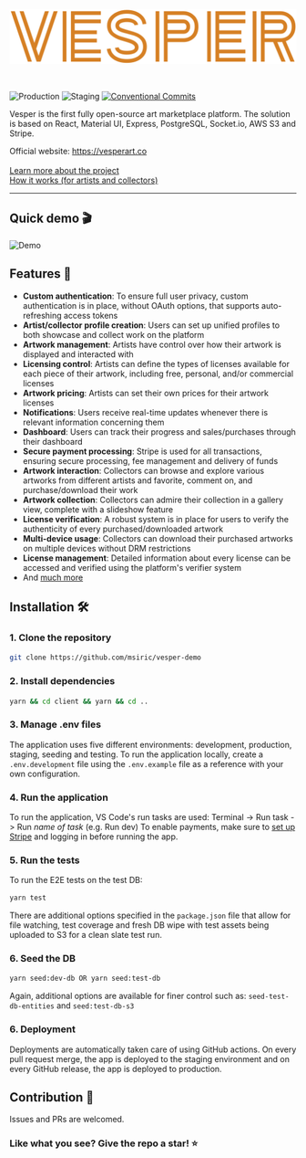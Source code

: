 <p align="center">
    <a href="https://vesperart.co" target="_blank">
        <img src="common/assets/logo.png" />
    </a>
</p>

</br>

![Production](https://github.com/msiric/vesper-demo/actions/workflows/production.yml/badge.svg)
![Staging](https://github.com/msiric/vesper-demo/actions/workflows/staging.yml/badge.svg)
[![Conventional Commits](https://img.shields.io/badge/Conventional%20Commits-1.0.0-blue.svg)](
  https://conventionalcommits.org
)

Vesper is the first fully open-source art marketplace platform. The solution is based on React, Material UI, Express, PostgreSQL, Socket.io, AWS S3 and Stripe.

Official website: https://vesperart.co </br></br>
[Learn more about the project](https://vesperart.co/about) </br>
[How it works (for artists and collectors)](https://vesperart.co/how_it_works)

---
## Quick demo :clapper:
![Demo](https://github.com/msiric/vesper-demo/assets/26199969/bec6a758-326a-4631-a7b8-34951fc243da)

## Features :gift:

- **Custom authentication**: To ensure full user privacy, custom authentication is in place, without OAuth options, that supports auto-refreshing access tokens
- **Artist/collector profile creation**: Users can set up unified profiles to both showcase and collect work on the platform
- **Artwork management**: Artists have control over how their artwork is displayed and interacted with
- **Licensing control**: Artists can define the types of licenses available for each piece of their artwork, including free, personal, and/or commercial licenses
- **Artwork pricing**: Artists can set their own prices for their artwork licenses
- **Notifications**: Users receive real-time updates  whenever there is relevant information concerning them
- **Dashboard**: Users can track their progress and sales/purchases through their dashboard
- **Secure payment processing**: Stripe is used for all transactions, ensuring secure processing, fee management and delivery of funds
- **Artwork interaction**: Collectors can browse and explore various artworks from different artists and favorite, comment on, and purchase/download their work
- **Artwork collection**: Collectors can admire their collection in a gallery view, complete with a slideshow feature
- **License verification**: A robust system is in place for users to verify the authenticity of every purchased/downloaded artwork
- **Multi-device usage**: Collectors can download their purchased artworks on multiple devices without DRM restrictions
- **License management**: Detailed information about every license can be accessed and verified using the platform's verifier system
- And [much more](https://vesperart.co/how_it_works)

  
## Installation :hammer_and_wrench:

### 1. Clone the repository

```bash
git clone https://github.com/msiric/vesper-demo
```

### 2. Install dependencies

```bash
yarn && cd client && yarn && cd ..
```

### 3. Manage .env files

The application uses five different environments: development, production, staging, seeding and testing.
To run the application locally, create a `.env.development` file using the `.env.example` file as a reference with your own configuration.

### 4. Run the application

To run the application, VS Code's run tasks are used: Terminal -> Run task -> Run *name of task* (e.g. Run dev)
To enable payments, make sure to [set up Stripe](https://stripe.com/docs/stripe-cli) and logging in before running the app. 

### 5. Run the tests

To run the E2E tests on the test DB:
```bash
yarn test
```
There are additional options specified in the `package.json` file that allow for file watching, test coverage and fresh DB wipe with test assets being uploaded to S3 for a clean slate test run.

### 6. Seed the DB

```bash
yarn seed:dev-db OR yarn seed:test-db
```
Again, additional options are available for finer control such as: `seed-test-db-entities` and `seed:test-db-s3`

### 6. Deployment

Deployments are automatically taken care of using GitHub actions. 
On every pull request merge, the app is deployed to the staging environment and on every GitHub release, the app is deployed to production.

## Contribution :busts_in_silhouette:

Issues and PRs are welcomed.

### Like what you see? Give the repo a star! :star:
